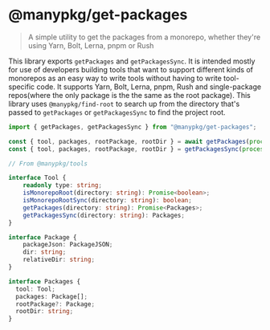 # @manypkg/get-packages

> A simple utility to get the packages from a monorepo, whether they're using Yarn, Bolt, Lerna, pnpm or Rush

This library exports `getPackages` and `getPackagesSync`. It is intended mostly for use of developers building tools that want to support different kinds of monorepos as an easy way to write tools without having to write tool-specific code. It supports Yarn, Bolt, Lerna, pnpm, Rush and single-package repos(where the only package is the the same as the root package). This library uses `@manypkg/find-root` to search up from the directory that's passed to `getPackages` or `getPackagesSync` to find the project root.

```typescript
import { getPackages, getPackagesSync } from "@manypkg/get-packages";

const { tool, packages, rootPackage, rootDir } = await getPackages(process.cwd());
const { tool, packages, rootPackage, rootDir } = getPackagesSync(process.cwd());

// From @manypkg/tools

interface Tool {
    readonly type: string;
    isMonorepoRoot(directory: string): Promise<boolean>;
    isMonorepoRootSync(directory: string): boolean;
    getPackages(directory: string): Promise<Packages>;
    getPackagesSync(directory: string): Packages;
}

interface Package {
    packageJson: PackageJSON;
    dir: string;
    relativeDir: string;
}

interface Packages {
  tool: Tool;
  packages: Package[];
  rootPackage?: Package;
  rootDir: string;
}
```
